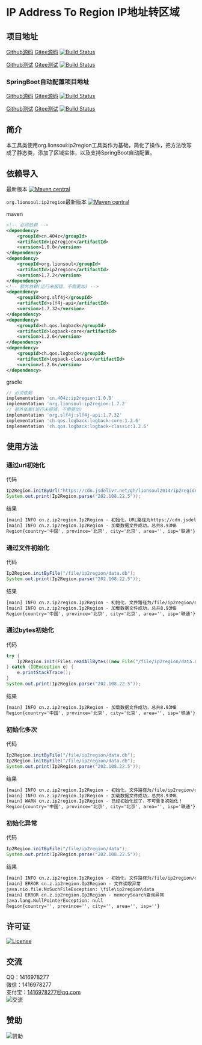 # IP Address To Region IP地址转区域

## 项目地址
[Github源码](https://github.com/ALI1416/ip2region)
[Gitee源码](https://gitee.com/ALI1416/ip2region)
[![Build Status](https://travis-ci.com/ALI1416/ip2region.svg?branch=master)](https://app.travis-ci.com/ALI1416/ip2region)

[Github测试](https://github.com/ALI1416/ip2region-test)
[Gitee测试](https://gitee.com/ALI1416/ip2region-test)
[![Build Status](https://travis-ci.com/ALI1416/ip2region-test.svg?branch=master)](https://app.travis-ci.com/ALI1416/ip2region-test)

### SpringBoot自动配置项目地址
[Github源码](https://github.com/ALI1416/ip2region-spring-boot-autoconfigure)
[Gitee源码](https://gitee.com/ALI1416/ip2region-spring-boot-autoconfigure)
[![Build Status](https://travis-ci.com/ALI1416/ip2region-spring-boot-autoconfigure.svg?branch=master)](https://app.travis-ci.com/ALI1416/ip2region-spring-boot-autoconfigure)

[Github测试](https://github.com/ALI1416/ip2region-spring-boot-autoconfigure-test)
[Gitee测试](https://gitee.com/ALI1416/ip2region-spring-boot-autoconfigure-test)
[![Build Status](https://travis-ci.com/ALI1416/ip2region-spring-boot-autoconfigure-test.svg?branch=master)](https://app.travis-ci.com/ALI1416/ip2region-spring-boot-autoconfigure-test)

## 简介
本工具类使用org.lionsoul:ip2region工具类作为基础，简化了操作，把方法改写成了静态类，添加了区域实体，以及支持SpringBoot自动配置。

## 依赖导入
最新版本
[![Maven central](https://maven-badges.herokuapp.com/maven-central/cn.404z/ip2region/badge.svg)](https://maven-badges.herokuapp.com/maven-central/cn.404z/ip2region)

`org.lionsoul:ip2region`最新版本
[![Maven central](https://maven-badges.herokuapp.com/maven-central/org.lionsoul/ip2region/badge.svg)](https://maven-badges.herokuapp.com/maven-central/org.lionsoul/ip2region)

maven
```xml
<!-- 必须依赖 -->
<dependency>
    <groupId>cn.404z</groupId>
    <artifactId>ip2region</artifactId>
    <version>1.0.0</version>
</dependency>
<dependency>
    <groupId>org.lionsoul</groupId>
    <artifactId>ip2region</artifactId>
    <version>1.7.2</version>
</dependency>
<!-- 额外依赖(运行未报错，不需要加) -->
<dependency>
    <groupId>org.slf4j</groupId>
    <artifactId>slf4j-api</artifactId>
    <version>1.7.32</version>
</dependency>
<dependency>
    <groupId>ch.qos.logback</groupId>
    <artifactId>logback-core</artifactId>
    <version>1.2.6</version>
</dependency>
<dependency>
    <groupId>ch.qos.logback</groupId>
    <artifactId>logback-classic</artifactId>
    <version>1.2.6</version>
</dependency>
```

gradle
```groovy
// 必须依赖
implementation 'cn.404z:ip2region:1.0.0'
implementation 'org.lionsoul:ip2region:1.7.2'
// 额外依赖(运行未报错，不需要加)
implementation 'org.slf4j:slf4j-api:1.7.32'
implementation 'ch.qos.logback:logback-core:1.2.6'
implementation 'ch.qos.logback:logback-classic:1.2.6'
```

## 使用方法
### 通过url初始化
代码
```java
Ip2Region.initByUrl("https://cdn.jsdelivr.net/gh/lionsoul2014/ip2region/data/ip2region.db");
System.out.print(Ip2Region.parse("202.108.22.5"));
```

结果
```txt
[main] INFO cn.z.ip2region.Ip2Region - 初始化，URL路径为https://cdn.jsdelivr.net/gh/lionsoul2014/ip2region/data/ip2region.db
[main] INFO cn.z.ip2region.Ip2Region - 加载数据文件成功，总共8.93MB
Region{country='中国', province='北京', city='北京', area='', isp='联通'}
```

### 通过文件初始化
代码
```java
Ip2Region.initByFile("/file/ip2region/data.db");
System.out.print(Ip2Region.parse("202.108.22.5"));
```

结果
```txt
[main] INFO cn.z.ip2region.Ip2Region - 初始化，文件路径为/file/ip2region/data.db
[main] INFO cn.z.ip2region.Ip2Region - 加载数据文件成功，总共8.93MB
Region{country='中国', province='北京', city='北京', area='', isp='联通'}
```

### 通过bytes初始化
代码
```java
try {
    Ip2Region.init(Files.readAllBytes((new File("/file/ip2region/data.db")).toPath()));
} catch (IOException e) {
    e.printStackTrace();
}
System.out.print(Ip2Region.parse("202.108.22.5"));
```

结果
```txt
[main] INFO cn.z.ip2region.Ip2Region - 加载数据文件成功，总共8.93MB
Region{country='中国', province='北京', city='北京', area='', isp='联通'}
```

### 初始化多次
代码
```java
Ip2Region.initByFile("/file/ip2region/data.db");
Ip2Region.initByFile("/file/ip2region/data.db");
System.out.print(Ip2Region.parse("202.108.22.5"));
```

结果
```txt
[main] INFO cn.z.ip2region.Ip2Region - 初始化，文件路径为/file/ip2region/data.db
[main] INFO cn.z.ip2region.Ip2Region - 加载数据文件成功，总共8.93MB
[main] WARN cn.z.ip2region.Ip2Region - 已经初始化过了，不可重复初始化！
Region{country='中国', province='北京', city='北京', area='', isp='联通'}
```

### 初始化异常
代码
```java
Ip2Region.initByFile("/file/ip2region/data");
System.out.print(Ip2Region.parse("202.108.22.5"));
```

结果
```txt
[main] INFO cn.z.ip2region.Ip2Region - 初始化，文件路径为/file/ip2region/data
[main] ERROR cn.z.ip2region.Ip2Region - 文件读取异常
java.nio.file.NoSuchFileException: \file\ip2region\data
[main] ERROR cn.z.ip2region.Ip2Region - memorySearch查询异常
java.lang.NullPointerException: null
Region{country='', province='', city='', area='', isp=''}
```

## 许可证
[![License](https://img.shields.io/badge/license-BSD-brightgreen)](https://opensource.org/licenses/BSD-3-Clause)

## 交流
QQ：1416978277  
微信：1416978277  
支付宝：1416978277@qq.com  
![交流](https://cdn.jsdelivr.net/gh/ALI1416/web/image/contact.png)

## 赞助
![赞助](https://cdn.jsdelivr.net/gh/ALI1416/web/image/donate.png)
